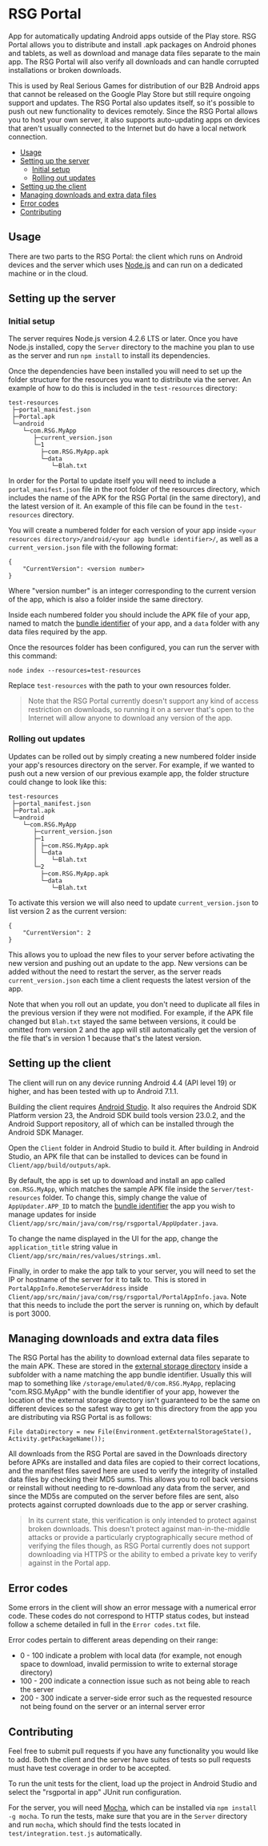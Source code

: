 # RSG Portal

App for automatically updating Android apps outside of the Play store. RSG Portal allows you to distribute and install .apk packages on Android phones and tablets, as well as download and manage data files separate to the main app. The RSG Portal will also verify all downloads and can handle corrupted installations or broken downloads.

This is used by Real Serious Games for distribution of our B2B Android apps that cannot be released on the Google Play Store but still require ongoing support and updates. The RSG Portal also updates itself, so it's possible to push out new functionality to devices remotely. Since the RSG Portal allows you to host your own server, it also supports auto-updating apps on devices that aren't usually connected to the Internet but do have a local network connection.

<!-- START doctoc generated TOC please keep comment here to allow auto update -->
<!-- DON'T EDIT THIS SECTION, INSTEAD RE-RUN doctoc TO UPDATE -->


- [Usage](#usage)
- [Setting up the server](#setting-up-the-server)
  - [Initial setup](#initial-setup)
  - [Rolling out updates](#rolling-out-updates)
- [Setting up the client](#setting-up-the-client)
- [Managing downloads and extra data files](#managing-downloads-and-extra-data-files)
- [Error codes](#error-codes)
- [Contributing](#contributing)

<!-- END doctoc generated TOC please keep comment here to allow auto update -->

## Usage
There are two parts to the RSG Portal: the client which runs on Android devices and the server which uses [Node.js](https://nodejs.org/en/) and can run on a dedicated machine or in the cloud. 

## Setting up the server

### Initial setup

The server requires Node.js version 4.2.6 LTS or later. Once you have Node.js installed, copy the `Server` directory to the machine you plan to use as the server and run `npm install` to install its dependencies.

Once the dependencies have been installed you will need to set up the folder structure for the resources you want to distribute via the server. An example of how to do this is included in the `test-resources` directory:
```
test-resources
 ├─portal_manifest.json
 ├─Portal.apk
 └─android
    └─com.RSG.MyApp
       ├─current_version.json
       └─1
         ├─com.RSG.MyApp.apk
         └─data
            └─Blah.txt
```

In order for the Portal to update itself you will need to include a `portal_manifest.json` file in the root folder of the resources directory, which includes the name of the APK for the RSG Portal (in the same directory), and the latest version of it. An example of this file can be found in the `test-resources` directory.

You will create a numbered folder for each version of your app inside `<your resources directory>/android/<your app bundle identifier>/`, as well as a `current_version.json` file with the following format:
```
{
    "CurrentVersion": <version number>
}
```
Where "version number" is an integer corresponding to the current version of the app, which is also a folder inside the same directory.

Inside each numbered folder you should include the APK file of your app, named to match the [bundle identifier](https://developer.android.com/studio/build/application-id.html) of your app, and a `data` folder with any data files required by the app.

Once the resources folder has been configured, you can run the server with this command:
```
node index --resources=test-resources
``` 
Replace `test-resources` with the path to your own resources folder.

>Note that the RSG Portal currently doesn't support any kind of access restriction on downloads, so running it on a server that's open to the Internet will allow anyone to download any version of the app.

### Rolling out updates
Updates can be rolled out by simply creating a new numbered folder inside your app's resources directory on the server. For example, if we wanted to push out a new version of our previous example app, the folder structure could change to look like this:
```
test-resources
 ├─portal_manifest.json
 ├─Portal.apk
 └─android
    └─com.RSG.MyApp
       ├─current_version.json
       ├─1
       │ ├─com.RSG.MyApp.apk
       │ └─data
       │    └─Blah.txt
       └─2
         ├─com.RSG.MyApp.apk
         └─data
            └─Blah.txt
```

To activate this version we will also need to update `current_version.json` to list version 2 as the current version: 
```
{
    "CurrentVersion": 2
}
```

This allows you to upload the new files to your server before activating the new version and pushing out an update to the app. New versions can be added without the need to restart the server, as the server reads `current_version.json` each time a client requests the latest version of the app.

Note that when you roll out an update, you don't need to duplicate all files in the previous version if they were not modified. For example, if the APK file changed but `Blah.txt` stayed the same between versions, it could be omitted from version 2 and the app will still automatically get the version of the file that's in version 1 because that's the latest version.

## Setting up the client
The client will run on any device running Android 4.4 (API level 19) or higher, and has been tested with up to Android 7.1.1.

Building the client requires [Android Studio](https://developer.android.com/studio/index.html). It also requires the Android SDK Platform version 23, the Android SDK build tools version 23.0.2, and the Android Support repository, all of which can be installed through the Android SDK Manager.

Open the `Client` folder in Android Studio to build it. After building in Android Studio, an APK file that can be installed to devices can be found in `Client/app/build/outputs/apk`.

By default, the app is set up to download and install an app called `com.RSG.MyApp`, which matches the sample APK file inside the `Server/test-resources` folder. To change this, simply change the value of `AppUpdater.APP_ID` to match the [bundle identifier](https://developer.android.com/studio/build/application-id.html) the app you wish to manage updates for inside `Client/app/src/main/java/com/rsg/rsgportal/AppUpdater.java`. 

To change the name displayed in the UI for the app, change the `application_title` string value in `Client/app/src/main/res/values/strings.xml`.

Finally, in order to make the app talk to your server, you will need to set the IP or hostname of the server for it to talk to. This is stored in `PortalAppInfo.RemoteServerAddress` inside `Client/app/src/main/java/com/rsg/rsgportal/PortalAppInfo.java`. Note that this needs to include the port the server is running on, which by default is port 3000.


## Managing downloads and extra data files

The RSG Portal has the ability to download external data files separate to the main APK. These are stored in the [external storage directory](https://developer.android.com/guide/topics/data/data-storage.html#filesExternal) inside a subfolder with a name matching the app bundle identifier. Usually this will map to something like `/storage/emulated/0/com.RSG.MyApp`, replacing "com.RSG.MyApp" with the bundle identifier of your app, however the location of the external storage directory isn't guaranteed to be the same on different devices so the safest way to get to this directory from the app you are distributing via RSG Portal is as follows: 
```
File dataDirectory = new File(Environment.getExternalStorageState(), Activity.getPackageName());
```

All downloads from the RSG Portal are saved in the Downloads directory before APKs are installed and data files are copied to their correct locations, and the manifest files saved here are used to verify the integrity of installed data files by checking their MD5 sums. This allows you to roll back versions or reinstall without needing to re-download any data from the server, and since the MD5s are computed on the server before files are sent, also protects against corrupted downloads due to the app or server crashing. 

>In its current state, this verification is only intended to protect against broken downloads. This doesn't protect against man-in-the-middle attacks or provide a particularly cryptographically secure method of verifying the files though, as RSG Portal currently does not support downloading via HTTPS or the ability to embed a private key to verify against in the Portal app. 

## Error codes
Some errors in the client will show an error message with a numerical error code. These codes do not correspond to HTTP status codes, but instead follow a scheme detailed in full in the `Error codes.txt` file.

Error codes pertain to different areas depending on their range: 
 - 0 - 100 indicate a problem with local data (for example, not enough space to download, invalid permission to write to external storage directory)
 - 100 - 200 indicate a connection issue such as not being able to reach the server
 - 200 - 300 indicate a server-side error such as the requested resource not being found on the server or an internal server error

## Contributing

Feel free to submit pull requests if you have any functionality you would like to add. Both the client and the server have suites of tests so pull requests must have test coverage in order to be accepted.

To run the unit tests for the client, load up the project in Android Studio and select the "rsgportal in app" JUnit run configuration.

For the server, you will need [Mocha](https://mochajs.org/), which can be installed via `npm install -g mocha`. To run the tests, make sure that you are in the `Server` directory and run `mocha`, which should find the tests located in `test/integration.test.js` automatically. 